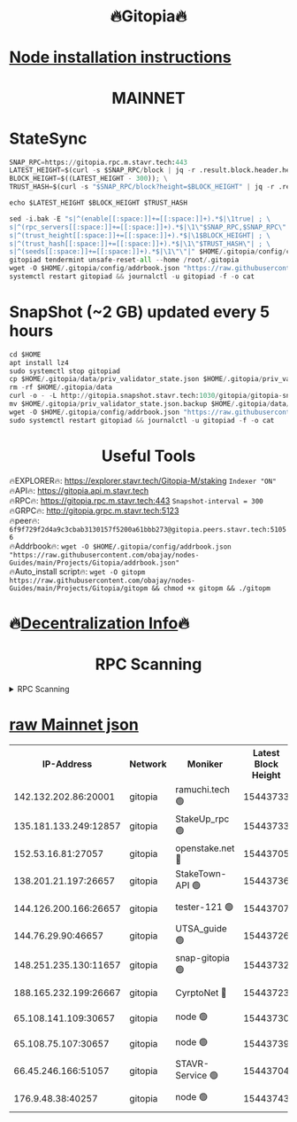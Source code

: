 <h1 align="center"> 🔥Gitopia🔥</h1>

[Node installation instructions](https://github.com/obajay/nodes-Guides/tree/main/Projects/Gitopia)
=

<h1 align="center"> MAINNET</h1>

# StateSync
```python
SNAP_RPC=https://gitopia.rpc.m.stavr.tech:443
LATEST_HEIGHT=$(curl -s $SNAP_RPC/block | jq -r .result.block.header.height); \
BLOCK_HEIGHT=$((LATEST_HEIGHT - 300)); \
TRUST_HASH=$(curl -s "$SNAP_RPC/block?height=$BLOCK_HEIGHT" | jq -r .result.block_id.hash)

echo $LATEST_HEIGHT $BLOCK_HEIGHT $TRUST_HASH

sed -i.bak -E "s|^(enable[[:space:]]+=[[:space:]]+).*$|\1true| ; \
s|^(rpc_servers[[:space:]]+=[[:space:]]+).*$|\1\"$SNAP_RPC,$SNAP_RPC\"| ; \
s|^(trust_height[[:space:]]+=[[:space:]]+).*$|\1$BLOCK_HEIGHT| ; \
s|^(trust_hash[[:space:]]+=[[:space:]]+).*$|\1\"$TRUST_HASH\"| ; \
s|^(seeds[[:space:]]+=[[:space:]]+).*$|\1\"\"|" $HOME/.gitopia/config/config.toml
gitopiad tendermint unsafe-reset-all --home /root/.gitopia
wget -O $HOME/.gitopia/config/addrbook.json "https://raw.githubusercontent.com/obajay/nodes-Guides/main/Projects/Gitopia/addrbook.json"
systemctl restart gitopiad && journalctl -u gitopiad -f -o cat
```
# SnapShot (~2 GB) updated every 5 hours
```python
cd $HOME
apt install lz4
sudo systemctl stop gitopiad
cp $HOME/.gitopia/data/priv_validator_state.json $HOME/.gitopia/priv_validator_state.json.backup
rm -rf $HOME/.gitopia/data
curl -o - -L http://gitopia.snapshot.stavr.tech:1030/gitopia/gitopia-snap.tar.lz4 | lz4 -c -d - | tar -x -C $HOME/.gitopia --strip-components 2
mv $HOME/.gitopia/priv_validator_state.json.backup $HOME/.gitopia/data/priv_validator_state.json
wget -O $HOME/.gitopia/config/addrbook.json "https://raw.githubusercontent.com/obajay/nodes-Guides/main/Projects/Gitopia/addrbook.json"
sudo systemctl restart gitopiad && journalctl -u gitopiad -f -o cat
```
 <h1 align="center"> Useful Tools</h1>

🔥EXPLORER🔥:      https://explorer.stavr.tech/Gitopia-M/staking  `Indexer "ON"` \
🔥API🔥: 			 		 https://gitopia.api.m.stavr.tech \
🔥RPC🔥:           https://gitopia.rpc.m.stavr.tech:443              `Snapshot-interval = 300` \
🔥GRPC🔥:          http://gitopia.grpc.m.stavr.tech:5123 \
🔥peer🔥:					 `6f9f729f2d4a9c3cbab3130157f5200a61bbb273@gitopia.peers.stavr.tech:51056` \
🔥Addrbook🔥:    ```wget -O $HOME/.gitopia/config/addrbook.json "https://raw.githubusercontent.com/obajay/nodes-Guides/main/Projects/Gitopia/addrbook.json"``` \
🔥Auto_install script🔥: ```wget -O gitopm https://raw.githubusercontent.com/obajay/nodes-Guides/main/Projects/Gitopia/gitopm && chmod +x gitopm && ./gitopm```

🔥[Decentralization Info](https://github.com/obajay/StateSync-snapshots/tree/main/Projects/Gitopia/Decentralization)🔥
=

<h1 align="center"> RPC Scanning</h1>

<details>
<summary>RPC Scanning</summary>

<h2 align="center"> We scan nodes in real time every 4 hours. And we provide the final result of RPC endpoints.
We cannot influence the operation of these nodes in any way. </h2>


```python
If Voting Power is higher than 0 --> then the Node is a validator of the network and may be subject to attack and be a potential threat to the chain.
```
```python
We marked such validators with a red symbol
```

</details>

[raw Mainnet json](https://rpc-check.gitopm.stavr.tech/gitopm/rpc-gitopm-result.json)
=

<table><tr><th>IP-Address</th><th>Network</th><th>Moniker</th><th>Latest Block Height</th><th>Earliest Block Height</th><th>Catching Up</th><th>Tx Index</th><th>Voting Power</th><th>Scan Time</th></tr><tr><td>142.132.202.86:20001</td><td>gitopia</td><td>ramuchi.tech 🟢</td><td>15443733</td><td>6548337</td><td>False</td><td>on</td><td>0</td><td>2024-03-16T23:15:51.257249069UTC</td></tr><tr><td>135.181.133.249:12857</td><td>gitopia</td><td>StakeUp_rpc 🟢</td><td>15443733</td><td>8010001</td><td>False</td><td>on</td><td>0</td><td>2024-03-16T23:15:51.550607964UTC</td></tr><tr><td>152.53.16.81:27057</td><td>gitopia</td><td>openstake.net 🔴</td><td>15443705</td><td>10455001</td><td>False</td><td>off</td><td>61428</td><td>2024-03-16T23:15:08.382875023UTC</td></tr><tr><td>138.201.21.197:26657</td><td>gitopia</td><td>StakeTown-API 🟢</td><td>15443736</td><td>12733501</td><td>False</td><td>on</td><td>0</td><td>2024-03-16T23:15:55.903796737UTC</td></tr><tr><td>144.126.200.166:26657</td><td>gitopia</td><td>tester-121 🟢</td><td>15443707</td><td>12832814</td><td>False</td><td>off</td><td>0</td><td>2024-03-16T23:15:10.708851026UTC</td></tr><tr><td>144.76.29.90:46657</td><td>gitopia</td><td>UTSA_guide 🟢</td><td>15443726</td><td>13035301</td><td>False</td><td>on</td><td>0</td><td>2024-03-16T23:15:40.192641522UTC</td></tr><tr><td>148.251.235.130:11657</td><td>gitopia</td><td>snap-gitopia 🟢</td><td>15443732</td><td>14941501</td><td>False</td><td>on</td><td>0</td><td>2024-03-16T23:15:48.984965361UTC</td></tr><tr><td>188.165.232.199:26667</td><td>gitopia</td><td>CyrptoNet 🔴</td><td>15443723</td><td>15044042</td><td>False</td><td>off</td><td>18672</td><td>2024-03-16T23:15:35.904309217UTC</td></tr><tr><td>65.108.141.109:30657</td><td>gitopia</td><td>node 🟢</td><td>15443730</td><td>15095965</td><td>False</td><td>on</td><td>0</td><td>2024-03-16T23:15:46.659842857UTC</td></tr><tr><td>65.108.75.107:30657</td><td>gitopia</td><td>node 🟢</td><td>15443739</td><td>15146660</td><td>False</td><td>on</td><td>0</td><td>2024-03-16T23:16:00.265861213UTC</td></tr><tr><td>66.45.246.166:51057</td><td>gitopia</td><td>STAVR-Service 🟢</td><td>15443704</td><td>15432501</td><td>False</td><td>on</td><td>0</td><td>2024-03-16T23:15:29.533947472UTC</td></tr><tr><td>176.9.48.38:40257</td><td>gitopia</td><td>node 🟢</td><td>15443743</td><td>15437001</td><td>False</td><td>on</td><td>0</td><td>2024-03-16T23:16:06.673628257UTC</td></tr></table>

